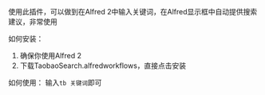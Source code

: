 使用此插件，可以做到在Alfred 2中输入关键词，在Alfred显示框中自动提供搜索建议，非常使用

如何安装：

1. 确保你使用Alfred 2  
2. 下载TaobaoSearch.alfredworkflows，直接点击安装

如何使用：
输入`tb 关键词`即可
